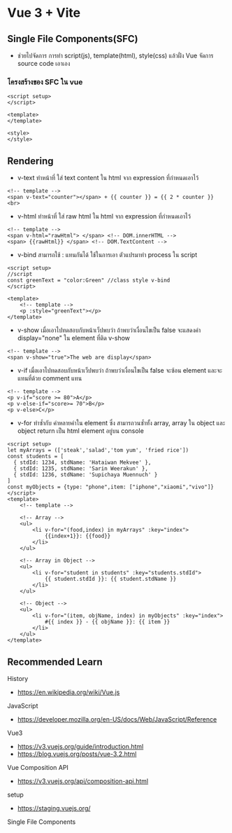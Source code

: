 # Vue 3 + Vite

## Single File Components(SFC)

- ช่วยไปจัดการ การทำ script(js), template(html), style(css) แล้วฝั่ง Vue จัดการ source code เอาเอง

### โครงสร้างของ SFC ใน vue
```vue
<script setup>
</script>

<template>
</template>

<style>
</style>
```

## Rendering
- v-text
ทำหน้าที่ ใส่ text content ใน html จาก expression ที่กำหนดเอาไว้
```vue
<!-- template -->
<span v-text="counter"></span> + {{ counter }} = {{ 2 * counter }} <br>
```

- v-html
ทำหน้าที่ ใส่ raw html ใน html จาก expression ที่กำหนดเอาไว้
```vue
<!-- template -->
<span v-html="rawHtml"> </span> <!-- DOM.innerHTML -->
<span> {{rawHtml}} </span> <!-- DOM.TextContent -->
```

- v-bind
สามารถใช้ : แทนกันได้ ใช้ในการเอา ตัวแปรมาทำ process ใน script
```vue
<script setup>
//script
const greenText = "color:Green" //class style v-bind
</script>

<template>
    <!-- template -->
    <p :style="greenText"></p>
</template>
```

- v-show
เมื่อเอาไปทดสอบกับหน้าเว็ปพบว่า ถ้าพบว่าเงื่อนไขเป็น false จะแสดงค่า display="none" ใน element ที่ติด v-show
```vue
<!-- template -->
<span v-show="true">The web are display</span>
```

- v-if
เมื่อเอาไปทดสอบกับหน้าเว็ปพบว่า ถ้าพบว่าเงื่อนไขเป็น false จะซ้อน element และจะแทนที่ด้วย comment แทน
```vue
<!-- template -->
<p v-if="score >= 80">A</p>
<p v-else-if="score>= 70">B</p>
<p v-else>C</p>
```

- v-for
ทำซ้ำกับ ค่าหลายค่าใน element ซึ่ง สามารถวนซ้ำทั้ง array, array ใน object และ object return เป็น html element อยู่บน console
```vue
<script setup>
let myArrays = (['steak','salad','tom yum', 'fried rice'])
const students = [
  { stdId: 1234, stdName: 'Hataiwan Mekvee' },
  { stdId: 1235, stdName: 'Sarin Weerakun' },
  { stdId: 1236, stdName: 'Supichaya Muennuch' }
]
const myObjects = {type: "phone",item: ["iphone","xiaomi","vivo"]}
</script>
<template>
    <!-- template -->

    <!-- Array -->
    <ul>
        <li v-for="(food,index) in myArrays" :key="index">
            {{index+1}}: {{food}}
        </li>
    </ul>

    <!-- Array in Object -->
    <ul>
        <li v-for="student in students" :key="students.stdId">
            {{ student.stdId }}: {{ student.stdName }}
        </li>
    </ul>

    <!-- Object -->
    <ul>
        <li v-for="(item, objName, index) in myObjects" :key="index">
            #{{ index }} - {{ objName }}: {{ item }}
        </li>
    </ul>
</template>

```

## Recommended Learn

History
- https://en.wikipedia.org/wiki/Vue.js

JavaScript
- https://developer.mozilla.org/en-US/docs/Web/JavaScript/Reference

Vue3
- https://v3.vuejs.org/guide/introduction.html
- https://blog.vuejs.org/posts/vue-3.2.html

Vue Composition API
- https://v3.vuejs.org/api/composition-api.html

setup
- https://staging.vuejs.org/

Single File Components <script setup>
- https://v3.vuejs.org/api/sfc-script-setup.html

Vue Devtools
- https://devtools.vuejs.org/guide/installation.html

ViteBuild Tool
- https://vitejs.dev/

Pinia store library for Vue
- https://pinia.vuejs.org/introduction.html

CSS Framework
- https://tailwindcss.com/
- https://getbootstrap.com/

Images
- https://unsplash.com/

Icons
- https://material.io/resources/icons/?style=baseline
- https://iconmonstr.com/iconicfont/

Colors
- https://coolors.co/